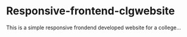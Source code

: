 # Responsive-frontend-clgwebsite
This is a simple responsive frondend developed website for a college...
